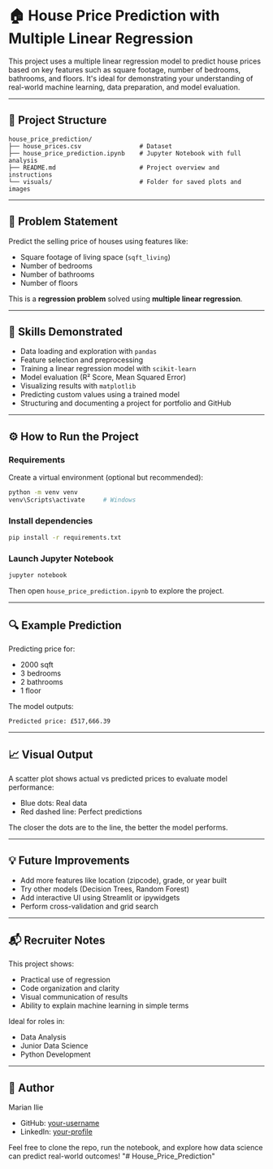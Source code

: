 # 🏠 House Price Prediction with Multiple Linear Regression

This project uses a multiple linear regression model to predict house prices based on key features such as square footage, number of bedrooms, bathrooms, and floors. It's ideal for demonstrating your understanding of real-world machine learning, data preparation, and model evaluation.

---

## 📂 Project Structure
```
house_price_prediction/
├── house_prices.csv                # Dataset
├── house_price_prediction.ipynb    # Jupyter Notebook with full analysis
├── README.md                       # Project overview and instructions
└── visuals/                        # Folder for saved plots and images
```

---

## 📌 Problem Statement
Predict the selling price of houses using features like:
- Square footage of living space (`sqft_living`)
- Number of bedrooms
- Number of bathrooms
- Number of floors

This is a **regression problem** solved using **multiple linear regression**.

---

## 🧠 Skills Demonstrated
- Data loading and exploration with `pandas`
- Feature selection and preprocessing
- Training a linear regression model with `scikit-learn`
- Model evaluation (R² Score, Mean Squared Error)
- Visualizing results with `matplotlib`
- Predicting custom values using a trained model
- Structuring and documenting a project for portfolio and GitHub

---

## ⚙️ How to Run the Project

### Requirements
Create a virtual environment (optional but recommended):
```bash
python -m venv venv
venv\Scripts\activate     # Windows
```

### Install dependencies
```bash
pip install -r requirements.txt
```

### Launch Jupyter Notebook
```bash
jupyter notebook
```
Then open `house_price_prediction.ipynb` to explore the project.

---

## 🔍 Example Prediction
Predicting price for:
- 2000 sqft
- 3 bedrooms
- 2 bathrooms
- 1 floor

The model outputs:
```
Predicted price: £517,666.39
```

---

## 📈 Visual Output
A scatter plot shows actual vs predicted prices to evaluate model performance:
- Blue dots: Real data
- Red dashed line: Perfect predictions

The closer the dots are to the line, the better the model performs.

---

## 💡 Future Improvements
- Add more features like location (zipcode), grade, or year built
- Try other models (Decision Trees, Random Forest)
- Add interactive UI using Streamlit or ipywidgets
- Perform cross-validation and grid search

---

## 📬 Recruiter Notes
This project shows:
- Practical use of regression
- Code organization and clarity
- Visual communication of results
- Ability to explain machine learning in simple terms

Ideal for roles in:
- Data Analysis
- Junior Data Science
- Python Development

---

## 👤 Author
Marian Ilie
- GitHub: [your-username](https://github.com/your-username)
- LinkedIn: [your-profile](https://linkedin.com/in/your-profile)

Feel free to clone the repo, run the notebook, and explore how data science can predict real-world outcomes!
"# House_Price_Prediction" 
